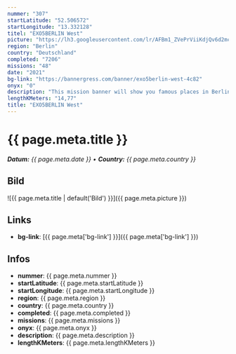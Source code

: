 ```yaml
---
nummer: "307"
startLatitude: "52.506572"
startLongitude: "13.332128"
titel: "EXO5BERLIN West"
picture: "https://lh3.googleusercontent.com/lr/AFBm1_ZVePrViiKdjQv6d2mc3SZl2vxlqwAYQ2vW1EO8dSkmXvTrQPE9YRClNB1BOmbF31l5kqnf4Mb0cVxQx8gPF5UAKG0IexZ9LcMmN8Ugr2q4LWSwG5IZtTS6X0WhrZxlx8bcgu-atprQiCeiQf3hZo0dAt9E2I8JmP4Sp7x_lZ4lrfwDSqz5GGyJfKjNNpAFTac8v7eap-KE8UxfuoGrWsa6jDB1vsbMgSZOVoqzzwp_sk0gYXkuCchjHEfpf4sb_JAHn9ltccNDjv9_YCrnmqPkXr6H8ZGkrAGksjY4VofCFX4FaENu7tBJNXjlZjKhjx4xN1lxtB2l58KL8oKkmVRCCNyjbI44jdd2oyL8iTtIPVnwhiIoeVnwv_QyvCYjmWAulnTB9nd4WdS2K4e0Q2hfxG8KMI_prq8BGWgfX69z_NJp7NjG16rSJcpwus1LKkrV1mKpdYGShAQ8ldkyQ1hyU-xIFMIlFUiI04G6sa2dnvnvRB_EeoPlunKXx90bBchNqo1ES9YxZKpZM5DZ6q2izLemowLjMPMz61L7r_oIGY3PyyWDZj1dtFPznhBP45DhCJalQEsNaQFo5_pp1nUy-yUkMhkDXOpIQI1StujQCUuTPKXF9waE2LlUM83XvpBsUBV8jV54byDFs9zMFqBYchvyA-iSgQVVZbNWCxUJOGxkO9oJkbNwFuS726ZAhFj-rxaERdMc50EWwhI-79htJz8z9dbanUVNvjwQLsTumCRS9dB9V3FuZKISRbjepWaTy_PFzndpILQTAQH_xTB_PbRUfEmWSqG2-yMv-jGa1hyiuJfjAYQr0NThG2guWPACxoZ62OTY2FFLEUx23xWuyGrFBB-sQ5-9"
region: "Berlin"
country: "Deutschland"
completed: "7206"
missions: "48"
date: "2021"
bg-link: "https://bannergress.com/banner/exo5berlin-west-4c82"
onyx: "0"
description: "This mission banner will show you famous places in Berlin city west. The first mission starts at Zoologischer Garten."
lengthKMeters: "14,77"
title: "EXO5BERLIN West"
---
```


# {{ page.meta.title }}
_**Datum:** {{ page.meta.date }} • **Country:** {{ page.meta.country }}_

## Bild
![{{ page.meta.title | default('Bild') }}]({{ page.meta.picture }})

## Links
- **bg-link**: [{{ page.meta['bg-link'] }}]({{ page.meta['bg-link'] }})

## Infos
- **nummer**: {{ page.meta.nummer }}
- **startLatitude**: {{ page.meta.startLatitude }}
- **startLongitude**: {{ page.meta.startLongitude }}
- **region**: {{ page.meta.region }}
- **country**: {{ page.meta.country }}
- **completed**: {{ page.meta.completed }}
- **missions**: {{ page.meta.missions }}
- **onyx**: {{ page.meta.onyx }}
- **description**: {{ page.meta.description }}
- **lengthKMeters**: {{ page.meta.lengthKMeters }}

